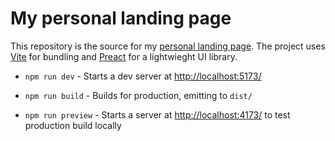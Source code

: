 # My personal landing page

This repository is the source for my [personal landing page](https://stephen.glass). The project uses [Vite](https://vite.dev/) for bundling and [Preact](https://preactjs.com/) for a lightwieght UI library.

- `npm run dev` - Starts a dev server at <http://localhost:5173/>

- `npm run build` - Builds for production, emitting to `dist/`

- `npm run preview` - Starts a server at <http://localhost:4173/> to test production build locally
